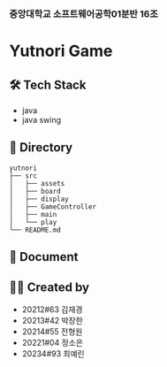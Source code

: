 ### 중앙대학교 소프트웨어공학01분반 16조

# Yutnori Game

## 🛠 Tech Stack
- java
- java swing

## 📁 Directory
```
yutnori
├── src
│   ├── assets
│   ├── board
│   ├── display
│   ├── GameController
│   ├── main
│   └── play
└── README.md
```
## 📝 Document

## 🙋‍♂️ Created by
- 20212#63 김재경
- 20213#42 박장한
- 20214#55 전형원
- 20221#04 정소은
- 20234#93 최예린
